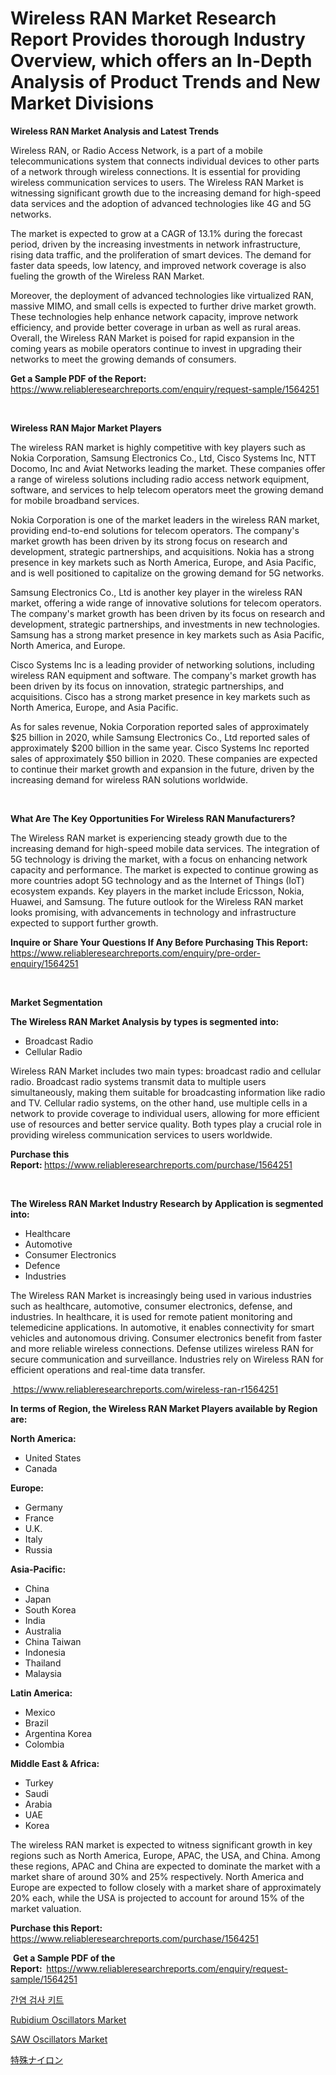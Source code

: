 <p><h1>Wireless RAN Market Research Report Provides thorough Industry Overview, which offers an In-Depth Analysis of Product Trends and New Market Divisions</h1></p><p><strong>Wireless RAN Market Analysis and Latest Trends</strong></p>
<p><p>Wireless RAN, or Radio Access Network, is a part of a mobile telecommunications system that connects individual devices to other parts of a network through wireless connections. It is essential for providing wireless communication services to users. The Wireless RAN Market is witnessing significant growth due to the increasing demand for high-speed data services and the adoption of advanced technologies like 4G and 5G networks.</p><p>The market is expected to grow at a CAGR of 13.1% during the forecast period, driven by the increasing investments in network infrastructure, rising data traffic, and the proliferation of smart devices. The demand for faster data speeds, low latency, and improved network coverage is also fueling the growth of the Wireless RAN Market.</p><p>Moreover, the deployment of advanced technologies like virtualized RAN, massive MIMO, and small cells is expected to further drive market growth. These technologies help enhance network capacity, improve network efficiency, and provide better coverage in urban as well as rural areas. Overall, the Wireless RAN Market is poised for rapid expansion in the coming years as mobile operators continue to invest in upgrading their networks to meet the growing demands of consumers.</p></p>
<p><strong>Get a Sample PDF of the Report:&nbsp;</strong> <a href="https://www.reliableresearchreports.com/enquiry/request-sample/1564251">https://www.reliableresearchreports.com/enquiry/request-sample/1564251</a></p>
<p>&nbsp;</p>
<p><strong>Wireless RAN Major Market Players</strong></p>
<p><p>The wireless RAN market is highly competitive with key players such as Nokia Corporation, Samsung Electronics Co., Ltd, Cisco Systems Inc, NTT Docomo, Inc and Aviat Networks leading the market. These companies offer a range of wireless solutions including radio access network equipment, software, and services to help telecom operators meet the growing demand for mobile broadband services.</p><p>Nokia Corporation is one of the market leaders in the wireless RAN market, providing end-to-end solutions for telecom operators. The company's market growth has been driven by its strong focus on research and development, strategic partnerships, and acquisitions. Nokia has a strong presence in key markets such as North America, Europe, and Asia Pacific, and is well positioned to capitalize on the growing demand for 5G networks.</p><p>Samsung Electronics Co., Ltd is another key player in the wireless RAN market, offering a wide range of innovative solutions for telecom operators. The company's market growth has been driven by its focus on research and development, strategic partnerships, and investments in new technologies. Samsung has a strong market presence in key markets such as Asia Pacific, North America, and Europe.</p><p>Cisco Systems Inc is a leading provider of networking solutions, including wireless RAN equipment and software. The company's market growth has been driven by its focus on innovation, strategic partnerships, and acquisitions. Cisco has a strong market presence in key markets such as North America, Europe, and Asia Pacific.</p><p>As for sales revenue, Nokia Corporation reported sales of approximately $25 billion in 2020, while Samsung Electronics Co., Ltd reported sales of approximately $200 billion in the same year. Cisco Systems Inc reported sales of approximately $50 billion in 2020. These companies are expected to continue their market growth and expansion in the future, driven by the increasing demand for wireless RAN solutions worldwide.</p></p>
<p>&nbsp;</p>
<p><strong>What Are The Key Opportunities For Wireless RAN Manufacturers?</strong></p>
<p><p>The Wireless RAN market is experiencing steady growth due to the increasing demand for high-speed mobile data services. The integration of 5G technology is driving the market, with a focus on enhancing network capacity and performance. The market is expected to continue growing as more countries adopt 5G technology and as the Internet of Things (IoT) ecosystem expands. Key players in the market include Ericsson, Nokia, Huawei, and Samsung. The future outlook for the Wireless RAN market looks promising, with advancements in technology and infrastructure expected to support further growth.</p></p>
<p><strong>Inquire or Share Your Questions If Any Before Purchasing This Report:</strong> <a href="https://www.reliableresearchreports.com/enquiry/pre-order-enquiry/1564251">https://www.reliableresearchreports.com/enquiry/pre-order-enquiry/1564251</a></p>
<p>&nbsp;</p>
<p><strong>Market Segmentation</strong></p>
<p><strong>The Wireless RAN Market Analysis by types is segmented into:</strong></p>
<p><ul><li>Broadcast Radio</li><li>Cellular Radio</li></ul></p>
<p><p>Wireless RAN Market includes two main types: broadcast radio and cellular radio. Broadcast radio systems transmit data to multiple users simultaneously, making them suitable for broadcasting information like radio and TV. Cellular radio systems, on the other hand, use multiple cells in a network to provide coverage to individual users, allowing for more efficient use of resources and better service quality. Both types play a crucial role in providing wireless communication services to users worldwide.</p></p>
<p><strong>Purchase this Report:&nbsp;</strong><a href="https://www.reliableresearchreports.com/purchase/1564251">https://www.reliableresearchreports.com/purchase/1564251</a></p>
<p>&nbsp;</p>
<p><strong>The Wireless RAN Market Industry Research by Application is segmented into:</strong></p>
<p><ul><li>Healthcare</li><li>Automotive</li><li>Consumer Electronics</li><li>Defence</li><li>Industries</li></ul></p>
<p><p>The Wireless RAN Market is increasingly being used in various industries such as healthcare, automotive, consumer electronics, defense, and industries. In healthcare, it is used for remote patient monitoring and telemedicine applications. In automotive, it enables connectivity for smart vehicles and autonomous driving. Consumer electronics benefit from faster and more reliable wireless connections. Defense utilizes wireless RAN for secure communication and surveillance. Industries rely on Wireless RAN for efficient operations and real-time data transfer.</p></p>
<p><a href="https://www.reliableresearchreports.com/wireless-ran-r1564251">&nbsp;https://www.reliableresearchreports.com/wireless-ran-r1564251</a></p>
<p><strong>In terms of Region, the Wireless RAN Market Players available by Region are:</strong></p>
<p>
    <p> <strong> North America: </strong>
        <ul>
            <li>United States</li>
            <li>Canada</li>
        </ul>
        </p> 
    <p> <strong> Europe: </strong>
        <ul>
            <li>Germany</li>
            <li>France</li>
            <li>U.K.</li>
            <li>Italy</li>
            <li>Russia</li>
        </ul>
        </p> 
    <p> <strong> Asia-Pacific: </strong>
        <ul>
            <li>China</li>
            <li>Japan</li>
            <li>South Korea</li>
            <li>India</li>
            <li>Australia</li>
            <li>China Taiwan</li>
            <li>Indonesia</li>
            <li>Thailand</li>
            <li>Malaysia</li>
        </ul>
        </p> 
    <p> <strong> Latin America: </strong>
        <ul>
            <li>Mexico</li>
            <li>Brazil</li>
            <li>Argentina Korea</li>
            <li>Colombia</li>
        </ul>
        </p> 
    <p> <strong> Middle East & Africa: </strong>
        <ul>
            <li>Turkey</li>
            <li>Saudi</li>
            <li>Arabia</li>
            <li>UAE</li>
            <li>Korea</li>
        </ul>
    </p>
    </p>
<p><p>The wireless RAN market is expected to witness significant growth in key regions such as North America, Europe, APAC, the USA, and China. Among these regions, APAC and China are expected to dominate the market with a market share of around 30% and 25% respectively. North America and Europe are expected to follow closely with a market share of approximately 20% each, while the USA is projected to account for around 15% of the market valuation.</p></p>
<p><strong>Purchase this Report: </strong><a href="https://www.reliableresearchreports.com/purchase/1564251">https://www.reliableresearchreports.com/purchase/1564251</a></p>
<p>&nbsp;<strong>Get a Sample PDF of the Report:&nbsp;&nbsp;</strong><a href="https://www.reliableresearchreports.com/enquiry/request-sample/1564251">https://www.reliableresearchreports.com/enquiry/request-sample/1564251</a></p>
<p><strong></strong></p>
<p><p><a href="https://github.com/hasanrajibul387/Market-Research-Report-List-2/blob/main/342529643339.md">간염 검사 키트</a></p><p><a href="https://github.com/pizolina/Market-Research-Report-List-5/blob/main/rubidium-oscillators-market.md">Rubidium Oscillators Market</a></p><p><a href="https://github.com/ohumlzho95/Market-Research-Report-List-1/blob/main/saw-oscillators-market.md">SAW Oscillators Market</a></p><p><a href="https://github.com/decker5351/Market-Research-Report-List-2/blob/main/223281933420.md">特殊ナイロン</a></p></p>